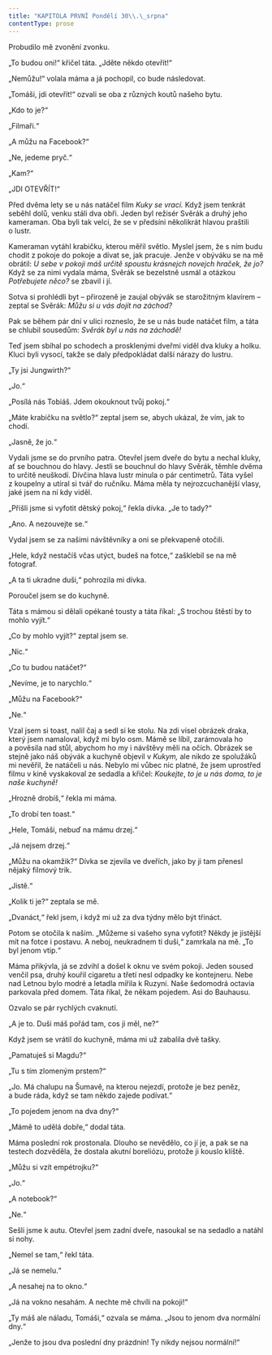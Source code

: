 ```yaml
---
title: "KAPITOLA PRVNÍ Pondělí 30\\.\_srpna"
contentType: prose
---
```


<section>

Probudilo mě zvonění zvonku.

„To budou oni!“ křičel táta. „Jděte někdo otevřít!“

„Nemůžu!“ volala máma a já pochopil, co bude následovat.

„Tomáši, jdi otevřít!“ ozvali se oba z různých koutů našeho bytu.

„Kdo to je?“

„Filmaři.“

„A můžu na Facebook?“

„Ne, jedeme pryč.“

„Kam?“

„JDI OTEVŘÍT!“

Před dvěma lety se u nás natáčel film _Kuky se vrací._ Když jsem tenkrát seběhl dolů, venku stáli dva obři. Jeden byl režisér Svěrák a druhý jeho kameraman. Oba byli tak velcí, že se v předsíni několikrát hlavou praštili o lustr.

Kameraman vytáhl krabičku, kterou měřil světlo. Myslel jsem, že s ním budu chodit z pokoje do pokoje a dívat se, jak pracuje. Jenže v obýváku se na mě obrátil: _U_ _sebe v pokoji máš určitě spoustu krásnejch novejch hraček, že jo?_ Když se za nimi vydala máma, Svěrák se bezelstně usmál a otázkou _Potřebujete něco?_ se zbavil i jí.

Sotva si prohlédli byt – přirozeně je zaujal obývák se starožitným klavírem – zeptal se Svěrák: _Můžu si u vás dojít na záchod?_

Pak se během pár dní v ulici rozneslo, že se u nás bude natáčet film, a táta se chlubil sousedům: _Svěrák byl u nás na záchodě!_

Teď jsem sbíhal po schodech a prosklenými dveřmi viděl dva kluky a holku. Kluci byli vysocí, takže se daly předpokládat další nárazy do lustru.

„Ty jsi Jungwirth?“

„Jo.“

„Posílá nás Tobiáš. Jdem okouknout tvůj pokoj.“

„Máte krabičku na světlo?“ zeptal jsem se, abych ukázal, že vím, jak to chodí.

„Jasně, že jo.“

Vydali jsme se do prvního patra. Otevřel jsem dveře do bytu a nechal kluky, ať se bouchnou do hlavy. Jestli se bouchnul do hlavy Svěrák, těmhle dvěma to určitě neuškodí. Dívčina hlava lustr minula o pár centimetrů. Táta vyšel z koupelny a utíral si tvář do ručníku. Máma měla ty nejrozcuchanější vlasy, jaké jsem na ní kdy viděl.

„Přišli jsme si vyfotit dětský pokoj,“ řekla dívka. „Je to tady?“

„Ano. A nezouvejte se.“

Vydal jsem se za našimi návštěvníky a oni se překvapeně otočili.

„Hele, když nestačíš včas utýct, budeš na fotce,“ zašklebil se na mě fotograf.

„A ta ti ukradne duši,“ pohrozila mi dívka.

Poroučel jsem se do kuchyně.

</section>

<section>

Táta s mámou si dělali opékané tousty a táta říkal: „S trochou štěstí by to mohlo vyjít.“

„Co by mohlo vyjít?“ zeptal jsem se.

„Nic.“

„Co tu budou natáčet?“

„Nevíme, je to narychlo.“

„Můžu na Facebook?“

„Ne.“

Vzal jsem si toast, nalil čaj a sedl si ke stolu. Na zdi visel obrázek draka, který jsem namaloval, když mi bylo osm. Mámě se líbil, zarámovala ho a pověsila nad stůl, abychom ho my i návštěvy měli na očích. Obrázek se stejně jako náš obývák a kuchyně objevil v _Kukym,_ ale nikdo ze spolužáků mi nevěřil, že natáčeli u nás. Nebylo mi vůbec nic platné, že jsem uprostřed filmu v kině vyskakoval ze sedadla a křičel: _Koukejte_, _to je u nás doma, to je naše kuchyně!_

„Hrozně drobíš,“ řekla mi máma.

„To drobí ten toast.“

„Hele, Tomáši, nebuď na mámu drzej.“

„Já nejsem drzej.“

„Můžu na okamžik?“ Dívka se zjevila ve dveřích, jako by ji tam přenesl nějaký filmový trik.

„Jistě.“

„Kolik ti je?“ zeptala se mě.

„Dvanáct,“ řekl jsem, i když mi už za dva týdny mělo být třináct.

Potom se otočila k našim. „Můžeme si vašeho syna vyfotit? Někdy je jistější mít na fotce i postavu. A neboj, neukradnem ti duši,“ zamrkala na mě. „To byl jenom vtip.“

Máma přikývla, já se zdvihl a došel k oknu ve svém pokoji. Jeden soused venčil psa, druhý kouřil cigaretu a třetí nesl odpadky ke kontejneru. Nebe nad Letnou bylo modré a letadla mířila k Ruzyni. Naše šedomodrá octavia parkovala před domem. Táta říkal, že někam pojedem. Asi do Bauhausu.

Ozvalo se pár rychlých cvaknutí.

„A je to. Duši máš pořád tam, cos ji měl, ne?“

</section>

<section>

Když jsem se vrátil do kuchyně, máma mi už zabalila dvě tašky.

„Pamatuješ si Magdu?“

„Tu s tím zlomeným prstem?“

„Jo. Má chalupu na Šumavě, na kterou nejezdí, protože je bez peněz, a bude ráda, když se tam někdo zajede podívat.“

„To pojedem jenom na dva dny?“

„Mámě to udělá dobře,“ dodal táta.

Máma poslední rok prostonala. Dlouho se nevědělo, co jí je, a pak se na testech dozvěděla, že dostala akutní boreliózu, protože ji kouslo klíště.

„Můžu si vzít empétrojku?“

„Jo.“

„A notebook?“

„Ne.“

Sešli jsme k autu. Otevřel jsem zadní dveře, nasoukal se na sedadlo a natáhl si nohy.

„Nemel se tam,“ řekl táta.

„Já se nemelu.“

„A nesahej na to okno.“

„Já na vokno nesahám. A nechte mě chvíli na pokoji!“

„Ty máš ale náladu, Tomáši,“ ozvala se máma. „Jsou to jenom dva normální dny.“

„Jenže to jsou dva poslední dny prázdnin! Ty nikdy nejsou normální!“

</section>
